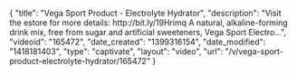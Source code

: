 {
    "title": "Vega Sport Product - Electrolyte Hydrator",
    "description": "Visit the estore for more details: http:\/\/bit.ly\/19Hrimq A natural, alkaline-forming drink mix, free from sugar and artificial sweeteners, Vega Sport Electro...",
    "videoid": "165472",
    "date_created": "1399316154",
    "date_modified": "1418181403",
    "type": "captivate",
    "layout": "video",
    "url": "\/v\/vega-sport-product-electrolyte-hydrator\/165472"
}
